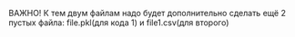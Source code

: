 ВАЖНО!
К тем двум файлам надо будет дополнительно сделать ещё 2 пустых файла: file.pkl(для кода 1) и file1.csv(для второго)
